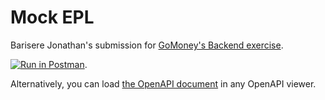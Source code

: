 # Mock EPL

Barisere Jonathan's submission for [GoMoney's Backend exercise](https://github.com/random-guys/backend-developer-test).

[![Run in Postman](https://run.pstmn.io/button.svg)](https://app.getpostman.com/run-collection/2bb7f5ce26f00c039277).

Alternatively, you can load [the OpenAPI document](docs/openapi.yaml) in any OpenAPI viewer.
